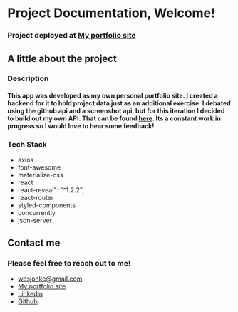 # Project Documentation, Welcome!

### Project deployed at [My portfolio site](https://www.wesjonke.com 'Wes Jonke Portfolio') <br>

## A little about the project

### Description

#### This app was developed as my own personal portfolio site. I created a backend for it to hold project data just as an additional exercise. I debated using the github api and a screenshot api, but for this iteration I decided to build out my own API. That can be found [here](https://github.com/Wjonke/PortfolioBackend 'Portfolio backend'). Its a constant work in progress so I would love to hear some feedback!


### Tech Stack

- axios
- font-awesome
- materialize-css
- react
- react-reveal": "^1.2.2",
- react-router
- styled-components
- concurrently   
- json-server



## Contact me

### Please feel free to reach out to me!

- wesjonke@gmail.com
- [My portfolio site](https://www.wesjonke.com 'Wes Jonke Portfolio')
- [Linkedin](https://www.linkedin.com/in/wes-jonke/ 'Wes Jonke')
- [Github](https://github.com/Wjonke 'Wes Jonke')

